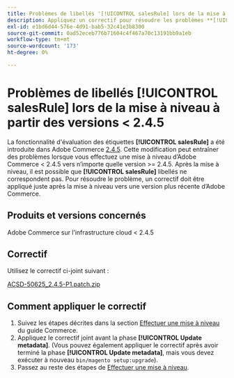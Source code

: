```yaml
---
title: Problèmes de libellés '[!UICONTROL salesRule] lors de la mise à niveau à partir des versions &lt; 2.4.5'
description: Appliquez un correctif pour résoudre les problèmes **[!UICONTROL salesRule]** lors de la mise à niveau à partir des versions Adobe Commerce &lt; 2.4.5.
exl-id: e1bd6d44-576e-4d91-bab5-32c41e3b8300
source-git-commit: 0ad52eceb776b71604c4f467a70c13191bb9a1eb
workflow-type: tm+mt
source-wordcount: '173'
ht-degree: 0%

---
```


# Problèmes de libellés **[!UICONTROL salesRule]** lors de la mise à niveau à partir des versions &lt; 2.4.5

La fonctionnalité d&#39;évaluation des étiquettes **[!UICONTROL salesRule]** a été introduite dans Adobe Commerce [2.4.5](/docs/commerce-operations/release/notes/adobe-commerce/2-4-5.html). Cette modification peut entraîner des problèmes lorsque vous effectuez une mise à niveau d’Adobe Commerce &lt; 2.4.5 vers n’importe quelle version >= 2.4.5. Après la mise à niveau, il est possible que **[!UICONTROL salesRule]** libellés ne correspondent pas. Pour résoudre le problème, un correctif doit être appliqué juste après la mise à niveau vers une version plus récente d’Adobe Commerce.

## Produits et versions concernés

Adobe Commerce sur l’infrastructure cloud &lt; 2.4.5

## Correctif

Utilisez le correctif ci-joint suivant :

[ACSD-50625_2.4.5-P1.patch.zip](assets/ACSD-50625_2.4.5-p1.patch.zip)

## Comment appliquer le correctif

1. Suivez les étapes décrites dans la section [Effectuer une mise à niveau](https://experienceleague.adobe.com/docs/commerce-operations/upgrade-guide/implementation/perform-upgrade.html?lang=fr) du guide Commerce.
1. Appliquez le correctif joint avant la phase **[!UICONTROL Update metadata]**.
(Vous pouvez également appliquer le correctif après avoir terminé la phase **[!UICONTROL Update metadata]**, mais vous devez exécuter à nouveau `bin/magento setup:upgrade`).
1. Passez au reste des étapes de [Effectuer une mise à niveau](https://experienceleague.adobe.com/docs/commerce-operations/upgrade-guide/implementation/perform-upgrade.html?lang=fr).
